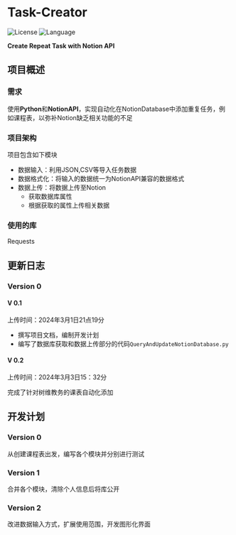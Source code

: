 # Task-Creator

![License](https://img.shields.io/badge/license-MIT-yellow) ![Language](https://img.shields.io/badge/language-python-brightgreen)

**Create Repeat Task with Notion API**

## 项目概述

### 需求

使用**Python**和**NotionAPI**，实现自动化在NotionDatabase中添加重复任务，例如课程表，以弥补Notion缺乏相关功能的不足

### 项目架构

项目包含如下模块

- 数据输入：利用JSON,CSV等导入任务数据
- 数据格式化：将输入的数据统一为NotionAPI兼容的数据格式
- 数据上传：将数据上传至Notion
  - 获取数据库属性
  - 根据获取的属性上传相关数据

### 使用的库

Requests

## 更新日志

### Version 0

#### V 0.1

上传时间：2024年3月1日21点19分

- 撰写项目文档，编制开发计划
- 编写了数据库获取和数据上传部分的代码`QueryAndUpdateNotionDatabase.py`

#### V 0.2

上传时间：2024年3月3日15：32分

完成了针对树维教务的课表自动化添加

## 开发计划

### Version 0

从创建课程表出发，编写各个模块并分别进行测试

### Version 1 

合并各个模块，清除个人信息后将库公开

### Version 2 

改进数据输入方式，扩展使用范围，开发图形化界面
